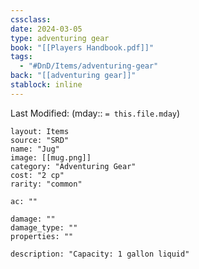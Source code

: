 ```yaml
---
cssclass: 
date: 2024-03-05
type: adventuring gear
book: "[[Players Handbook.pdf]]"
tags:
  - "#DnD/Items/adventuring-gear"
back: "[[adventuring gear]]"
stablock: inline
---
```

Last Modified: (mday:: `= this.file.mday`)


```statblock
layout: Items
source: "SRD"
name: "Jug"
image: [[mug.png]]
category: "Adventuring Gear"
cost: "2 cp"
rarity: "common"

ac: ""

damage: ""
damage_type: ""
properties: ""

description: "Capacity: 1 gallon liquid"
```